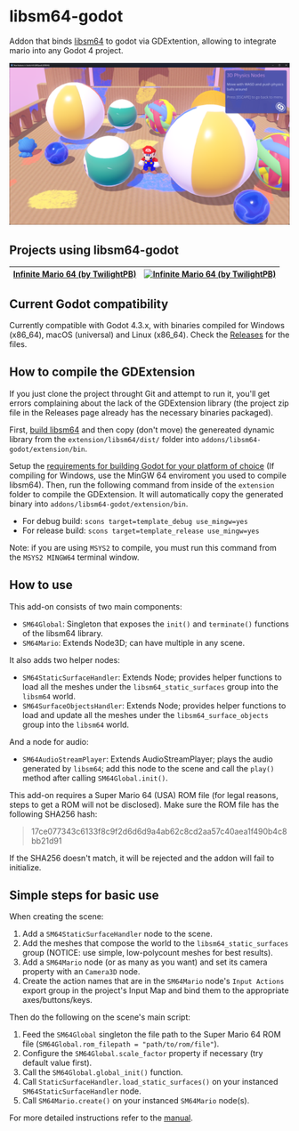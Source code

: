 # libsm64-godot

Addon that binds [libsm64](https://github.com/libsm64/libsm64) to godot via GDExtention, allowing to integrate mario into any Godot 4 project.

![SM64 Mario in GDQuest demo](docs/sm64-mario-gdquest-demo.png)

## Projects using libsm64-godot

| [Infinite Mario 64 (by TwilightPB)](https://twilightpb.itch.io/infinite-mario-64) | [![Infinite Mario 64 (by TwilightPB)](https://img.itch.zone/aW1hZ2UvMjU1NjA1Ni8xNTIxMDcwOC5naWY=/original/XL2MU5.gif)](https://twilightpb.itch.io/infinite-mario-64) |
|-------------------------------------------------------------------|------------------------------------------------------------------------------------------------------------------------------------------------------|

## Current Godot compatibility

Currently compatible with Godot 4.3.x, with binaries compiled for Windows (x86_64), macOS (universal) and Linux (x86_64). Check the [Releases](https://github.com/Brawmario/libsm64-godot/releases) for the files.

## How to compile the GDExtension

If you just clone the project throught Git and attempt to run it, you'll get errors complaining about the lack of the GDExtension library (the project zip file in the Releases page already has the necessary binaries packaged).

First, [build libsm64](https://github.com/libsm64/libsm64?tab=readme-ov-file#building-on-windows) and then copy (don't move) the genereated dynamic library from the `extension/libsm64/dist/` folder into `addons/libsm64-godot/extension/bin`.

Setup the [requirements for building Godot for your platform of choice](https://docs.godotengine.org/en/stable/contributing/development/compiling/index.html#toc-devel-compiling) (If compiling for Windows, use the MinGW 64 enviroment you used to compile libsm64). Then, run the following command from inside of the `extension` folder to compile the GDExtension. It will automatically copy the generated binary into `addons/libsm64-godot/extension/bin`.

- For debug build: `scons target=template_debug use_mingw=yes`
- For release build: `scons target=template_release use_mingw=yes`

Note: if you are using `MSYS2` to compile, you must run this command from the `MSYS2 MINGW64` terminal window.

## How to use

This add-on consists of two main components:

- `SM64Global`: Singleton that exposes the `init()` and `terminate()` functions of the libsm64 library.
- `SM64Mario`: Extends Node3D; can have multiple in any scene.

It also adds two helper nodes:

- `SM64StaticSurfaceHandler`: Extends Node; provides helper functions to load all the meshes under the `libsm64_static_surfaces` group into the `libsm64` world.
- `SM64SurfaceObjectsHandler`: Extends Node; provides helper functions to load and update all the meshes under the `libsm64_surface_objects` group into the `libsm64` world.

And a node for audio:

- `SM64AudioStreamPlayer`: Extends AudioStreamPlayer; plays the audio generated by `libsm64`; add this node to the scene and call the `play()` method after calling `SM64Global.init()`.

This add-on requires a Super Mario 64 (USA) ROM file (for legal reasons, steps to get a ROM will not be disclosed). Make sure the ROM file has the following SHA256 hash:

>17ce077343c6133f8c9f2d6d6d9a4ab62c8cd2aa57c40aea1f490b4c8bb21d91

If the SHA256 doesn't match, it will be rejected and the addon will fail to initialize.

## Simple steps for basic use

When creating the scene:

1. Add a `SM64StaticSurfaceHandler` node to the scene.
2. Add the meshes that compose the world to the `libsm64_static_surfaces` group (NOTICE: use simple, low-polycount meshes for best results).
3. Add a `SM64Mario` node (or as many as you want) and set its camera property with an `Camera3D` node.
4. Create the action names that are in the `SM64Mario` node's `Input Actions` export group in the project's Input Map and bind them to the appropriate axes/buttons/keys.

Then do the following on the scene's main script:

1. Feed the `SM64Global` singleton the file path to the Super Mario 64 ROM file (`SM64Global.rom_filepath = "path/to/rom/file"`).
2. Configure the `SM64Global.scale_factor` property if necessary (try default value first).
3. Call the `SM64Global.global_init()` function.
4. Call `StaticSurfaceHandler.load_static_surfaces()` on your instanced `SM64StaticSurfaceHandler` node.
5. Call `SM64Mario.create()` on your instanced `SM64Mario` node(s).

For more detailed instructions refer to the [manual](docs/manual.md).
